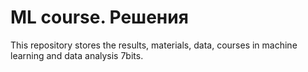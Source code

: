 # ML course. Решения

This repository stores the results, materials, data, courses in machine learning and data analysis 7bits.


